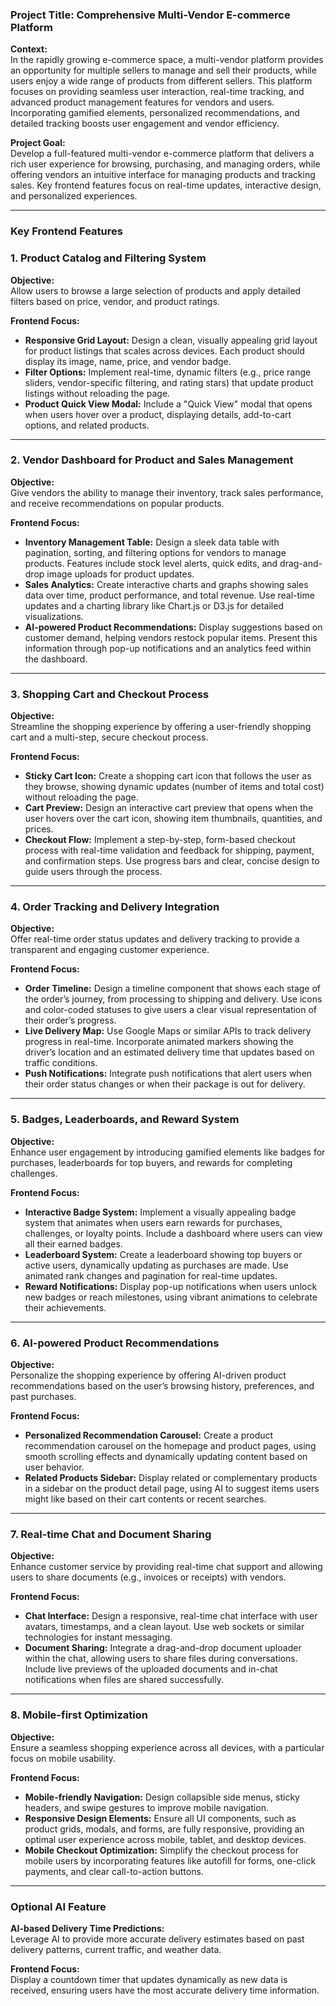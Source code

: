 ### Project Title: **Comprehensive Multi-Vendor E-commerce Platform**

**Context:**  
In the rapidly growing e-commerce space, a multi-vendor platform provides an opportunity for multiple sellers to manage and sell their products, while users enjoy a wide range of products from different sellers. This platform focuses on providing seamless user interaction, real-time tracking, and advanced product management features for vendors and users. Incorporating gamified elements, personalized recommendations, and detailed tracking boosts user engagement and vendor efficiency.

**Project Goal:**  
Develop a full-featured multi-vendor e-commerce platform that delivers a rich user experience for browsing, purchasing, and managing orders, while offering vendors an intuitive interface for managing products and tracking sales. Key frontend features focus on real-time updates, interactive design, and personalized experiences.

---

### Key Frontend Features

### 1. **Product Catalog and Filtering System**

**Objective:**  
Allow users to browse a large selection of products and apply detailed filters based on price, vendor, and product ratings.

**Frontend Focus:**

- **Responsive Grid Layout:** Design a clean, visually appealing grid layout for product listings that scales across devices. Each product should display its image, name, price, and vendor badge.
- **Filter Options:** Implement real-time, dynamic filters (e.g., price range sliders, vendor-specific filtering, and rating stars) that update product listings without reloading the page.
- **Product Quick View Modal:** Include a "Quick View" modal that opens when users hover over a product, displaying details, add-to-cart options, and related products.

---

### 2. **Vendor Dashboard for Product and Sales Management**

**Objective:**  
Give vendors the ability to manage their inventory, track sales performance, and receive recommendations on popular products.

**Frontend Focus:**

- **Inventory Management Table:** Design a sleek data table with pagination, sorting, and filtering options for vendors to manage products. Features include stock level alerts, quick edits, and drag-and-drop image uploads for product updates.
- **Sales Analytics:** Create interactive charts and graphs showing sales data over time, product performance, and total revenue. Use real-time updates and a charting library like Chart.js or D3.js for detailed visualizations.
- **AI-powered Product Recommendations:** Display suggestions based on customer demand, helping vendors restock popular items. Present this information through pop-up notifications and an analytics feed within the dashboard.

---

### 3. **Shopping Cart and Checkout Process**

**Objective:**  
Streamline the shopping experience by offering a user-friendly shopping cart and a multi-step, secure checkout process.

**Frontend Focus:**

- **Sticky Cart Icon:** Create a shopping cart icon that follows the user as they browse, showing dynamic updates (number of items and total cost) without reloading the page.
- **Cart Preview:** Design an interactive cart preview that opens when the user hovers over the cart icon, showing item thumbnails, quantities, and prices.
- **Checkout Flow:** Implement a step-by-step, form-based checkout process with real-time validation and feedback for shipping, payment, and confirmation steps. Use progress bars and clear, concise design to guide users through the process.

---

### 4. **Order Tracking and Delivery Integration**

**Objective:**  
Offer real-time order status updates and delivery tracking to provide a transparent and engaging customer experience.

**Frontend Focus:**

- **Order Timeline:** Design a timeline component that shows each stage of the order’s journey, from processing to shipping and delivery. Use icons and color-coded statuses to give users a clear visual representation of their order’s progress.
- **Live Delivery Map:** Use Google Maps or similar APIs to track delivery progress in real-time. Incorporate animated markers showing the driver’s location and an estimated delivery time that updates based on traffic conditions.
- **Push Notifications:** Integrate push notifications that alert users when their order status changes or when their package is out for delivery.

---

### 5. **Badges, Leaderboards, and Reward System**

**Objective:**  
Enhance user engagement by introducing gamified elements like badges for purchases, leaderboards for top buyers, and rewards for completing challenges.

**Frontend Focus:**

- **Interactive Badge System:** Implement a visually appealing badge system that animates when users earn rewards for purchases, challenges, or loyalty points. Include a dashboard where users can view all their earned badges.
- **Leaderboard System:** Create a leaderboard showing top buyers or active users, dynamically updating as purchases are made. Use animated rank changes and pagination for real-time updates.
- **Reward Notifications:** Display pop-up notifications when users unlock new badges or reach milestones, using vibrant animations to celebrate their achievements.

---

### 6. **AI-powered Product Recommendations**

**Objective:**  
Personalize the shopping experience by offering AI-driven product recommendations based on the user’s browsing history, preferences, and past purchases.

**Frontend Focus:**

- **Personalized Recommendation Carousel:** Create a product recommendation carousel on the homepage and product pages, using smooth scrolling effects and dynamically updating content based on user behavior.
- **Related Products Sidebar:** Display related or complementary products in a sidebar on the product detail page, using AI to suggest items users might like based on their cart contents or recent searches.

---

### 7. **Real-time Chat and Document Sharing**

**Objective:**  
Enhance customer service by providing real-time chat support and allowing users to share documents (e.g., invoices or receipts) with vendors.

**Frontend Focus:**

- **Chat Interface:** Design a responsive, real-time chat interface with user avatars, timestamps, and a clean layout. Use web sockets or similar technologies for instant messaging.
- **Document Sharing:** Integrate a drag-and-drop document uploader within the chat, allowing users to share files during conversations. Include live previews of the uploaded documents and in-chat notifications when files are shared successfully.

---

### 8. **Mobile-first Optimization**

**Objective:**  
Ensure a seamless shopping experience across all devices, with a particular focus on mobile usability.

**Frontend Focus:**

- **Mobile-friendly Navigation:** Design collapsible side menus, sticky headers, and swipe gestures to improve mobile navigation.
- **Responsive Design Elements:** Ensure all UI components, such as product grids, modals, and forms, are fully responsive, providing an optimal user experience across mobile, tablet, and desktop devices.
- **Mobile Checkout Optimization:** Simplify the checkout process for mobile users by incorporating features like autofill for forms, one-click payments, and clear call-to-action buttons.

---

### Optional AI Feature  

**AI-based Delivery Time Predictions:**  
Leverage AI to provide more accurate delivery estimates based on past delivery patterns, current traffic, and weather data.

**Frontend Focus:**  
Display a countdown timer that updates dynamically as new data is received, ensuring users have the most accurate delivery time information.